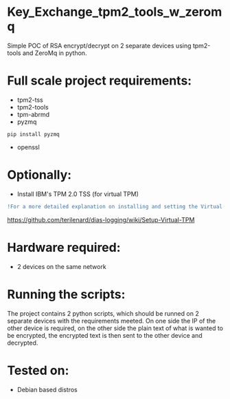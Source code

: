 # Key_Exchange_tpm2_tools_w_zeromq
Simple POC of RSA encrypt/decrypt on 2 separate devices using tpm2-tools and ZeroMq in python.
# Full scale project requirements:
- tpm2-tss
- tpm2-tools
- tpm-abrmd
- pyzmq
```
pip install pyzmq
```
- openssl
# Optionally:
- Install IBM's TPM 2.0 TSS (for virtual TPM)
```diff
!For a more detailed explanation on installing and setting the Virtual TPM the following tutorial can be taken:
```
https://github.com/terilenard/dias-logging/wiki/Setup-Virtual-TPM

# Hardware required:
- 2 devices on the same network 
# Running the scripts:

The project contains 2 python scripts, which should be runned on 2 separate devices with the requirements meeted. 
On one side the IP of the other device is required, 
on the other side the plain text of what is wanted to be encrypted, the encrypted text is then sent to the other device and decrypted.

# Tested on:
- Debian based distros
